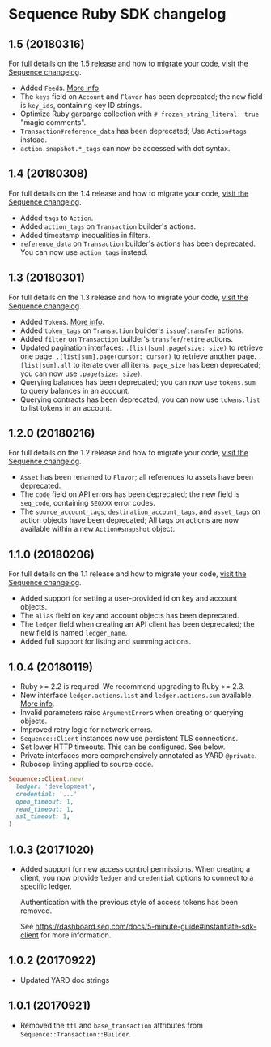 # Sequence Ruby SDK changelog

## 1.5 (20180316)

For full details on the 1.5 release and how to migrate your code,
[visit the Sequence changelog](https://dashboard.seq.com/docs/changelog#release-v1-5).

* Added `Feed`s. [More info](https://dashboard.seq.com/docs/feeds)
* The `keys` field on `Account` and `Flavor` has been deprecated; the new field
  is `key_ids`, containing key ID strings.
* Optimize Ruby garbarge collection with
  `# frozen_string_literal: true` "magic comments".
* `Transaction#reference_data` has been deprecated; Use `Action#tags` instead.
* `action.snapshot.*_tags` can now be accessed with dot syntax.

## 1.4 (20180308)

For full details on the 1.4 release and how to migrate your code,
[visit the Sequence changelog](https://dashboard.seq.com/docs/changelog#release-v1-4).

* Added `tags` to `Action`.
* Added `action_tags` on `Transaction` builder's actions.
* Added timestamp inequalities in filters.
* `reference_data` on `Transaction` builder's actions has been deprecated. You
  can now use `action_tags` instead.

## 1.3 (20180301)

For full details on the 1.3 release and how to migrate your code,
[visit the Sequence changelog](https://dashboard.seq.com/docs/changelog#release-v1-3).

* Added `Token`s. [More info](https://dashboard.seq.com/docs/tokens).
* Added `token_tags` on `Transaction` builder's `issue`/`transfer` actions.
* Added `filter` on `Transaction` builder's `transfer`/`retire` actions.
* Updated pagination interfaces:
  `.[list|sum].page(size: size)` to retrieve one page.
  `.[list|sum].page(cursor: cursor)` to retrieve another page.
  `.[list|sum].all` to iterate over all items.
  `page_size` has been deprecated; you can now use `.page(size: size)`.
* Querying balances has been deprecated; you can now use `tokens.sum` to
  query balances in an account.
* Querying contracts has been deprecated; you can now use `tokens.list` to
  list tokens in an account.

## 1.2.0 (20180216)

For full details on the 1.2 release and how to migrate your code,
[visit the Sequence changelog](https://dashboard.seq.com/docs/changelog#release-v1-2).

* `Asset` has been renamed to `Flavor`; all references to assets have been
  deprecated.
* The `code` field on API errors has been deprecated; the new field is
  `seq_code`, containing `SEQXXX` error codes.
* The `source_account_tags`, `destination_account_tags`, and `asset_tags` on
  action objects have been deprecated; All tags on actions are now available
  within a new `Action#snapshot` object.

## 1.1.0 (20180206)

For full details on the 1.1 release and how to migrate your code,
[visit the Sequence changelog](https://dashboard.seq.com/docs/changelog#release-v1-1).

* Added support for setting a user-provided id on key and account objects.
* The `alias` field on key and account objects has been deprecated.
* The `ledger` field when creating an API client has been deprecated; the new
  field is named `ledger_name`.
* Added full support for listing and summing actions.

## 1.0.4 (20180119)

* Ruby >= 2.2 is required. We recommend upgrading to Ruby >= 2.3.
* New interface `ledger.actions.list` and `ledger.actions.sum` available.
  [More info](https://dashboard.seq.com/docs/actions).
* Invalid parameters raise `ArgumentError`s when creating or querying objects.
* Improved retry logic for network errors.
* `Sequence::Client` instances now use persistent TLS connections.
* Set lower HTTP timeouts. This can be configured. See below.
* Private interfaces more comprehensively annotated as YARD `@private`.
* Rubocop linting applied to source code.

```ruby
Sequence::Client.new(
  ledger: 'development',
  credential: '...'
  open_timeout: 1,
  read_timeout: 1,
  ssl_timeout: 1,
)
```

## 1.0.3 (20171020)

* Added support for new access control permissions. When creating a client, you
  now provide `ledger` and `credential` options to connect to a
  specific ledger.

  Authentication with the previous style of access tokens has been removed.

  See https://dashboard.seq.com/docs/5-minute-guide#instantiate-sdk-client for
  more information.

## 1.0.2 (20170922)

* Updated YARD doc strings

## 1.0.1 (20170921)

* Removed the `ttl` and `base_transaction` attributes from `Sequence::Transaction::Builder`.
